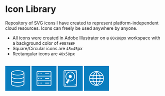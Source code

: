 # Icon Library

Repository of SVG icons I have created to represent platform-independent cloud resources. Icons can freely be used anywhere by anyone.

* All icons were created in Adobe Illustrator on a `80x80`px workspace with a background color of `#087EBF`
* Square/Circular icons are `45x45`px
* Rectangular icons are `40x50`px

<br />
<div>
    <img width="80" src="./icons/Icon_Database.svg" />
    <img width="80" src="./icons/Icon_Server.svg" />
    <img width="80" src="./icons/Icon_Disk.svg" />
    <img width="80" src="./icons/Icon_Internet.svg" />
</div>